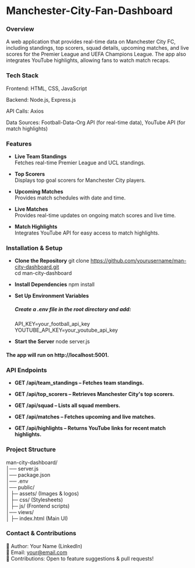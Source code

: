 # Manchester-City-Fan-Dashboard

### Overview
A web application that provides real-time data on Manchester City FC, including standings, top scorers, squad details, upcoming matches, and live scores for the Premier League and UEFA Champions League. The app also integrates YouTube highlights, allowing fans to watch match recaps.

### Tech Stack
Frontend: HTML, CSS, JavaScript

Backend: Node.js, Express.js

API Calls: Axios

Data Sources: Football-Data-Org API (for real-time data), YouTube API (for match highlights)

### Features
- **Live Team Standings**  
  Fetches real-time Premier League and UCL standings.  

- **Top Scorers**  
  Displays top goal scorers for Manchester City players.  

- **Upcoming Matches**  
  Provides match schedules with date and time.

- **Live Matches**  
  Provides real-time updates on ongoing match scores and live time.

- **Match Highlights**  
  Integrates YouTube API for easy access to match highlights. 

### Installation & Setup
- **Clone the Repository**
  git clone https://github.com/yourusername/man-city-dashboard.git <br>
  cd man-city-dashboard <br>

- **Install Dependencies**
  npm install <br>

- **Set Up Environment Variables**
  ##### Create a .env file in the root directory and add:
  API_KEY=your_football_api_key <br>
  YOUTUBE_API_KEY=your_youtube_api_key <br>

- **Start the Server**
  node server.js <br>

#### The app will run on http://localhost:5001.

### API Endpoints
- **GET /api/team_standings – Fetches team standings.**

- **GET /api/top_scorers – Retrieves Manchester City's top scorers.**

- **GET /api/squad – Lists all squad members.**

- **GET /api/matches – Fetches upcoming and live matches.**

- **GET /api/highlights – Returns YouTube links for recent match highlights.**

### Project Structure
man-city-dashboard/ <br>
│── server.js <br>
│── package.json <br>
│── .env <br>
│── public/ <br>
│   ├─ assets/ (Images & logos) <br>
│   ├─ css/ (Stylesheets) <br>
│   ├─ js/ (Frontend scripts) <br>
│── views/ <br>
│   ├─ index.html (Main UI) <br>

### Contact & Contributions
💼 Author: Your Name (LinkedIn) <br>
📩 Email: your@email.com <br>
🤝 Contributions: Open to feature suggestions & pull requests! <br>
